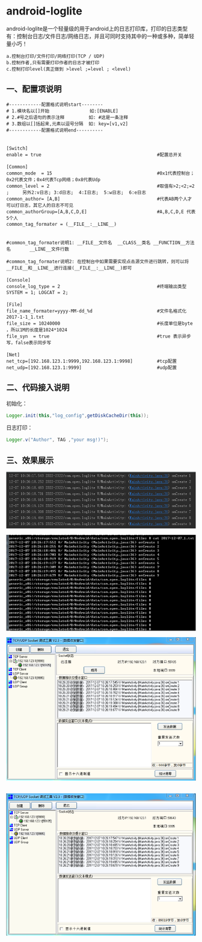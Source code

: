 # android-loglite

android-loglite是一个轻量级的用于android上的日志打印库，打印的日志类型有：控制台日志/文件日志/网络日志，并且可同时支持其中的一种或多种，简单轻量小巧！

    a.控制台打印/文件打印/网络打印(TCP / UDP)
    b.控制作者,只有需要打印作者的日志才被打印
    c.控制打印level(真正做到 >level ;=level ; <level)

## 一、配置项说明

    #------------配置格式说明start--------
    # 1.模块名以[]开始               如:[ENABLE]
    # 2.#号之后语句的表示注释         如: #这是一条注释
    # 3.数组以[]括起来,元素以逗号分隔  如: key=[v1,v2]
    #------------配置格式说明end----------
    
    
    [Switch]
    enable = true                                           #配置总开关
    
    [Common]
    common_mode  = 15                                       #0x1代表控制台；0x2代表文件；0x4代表Tcp网络；0x8代表Udp
    common_level = 2                                        #取值有>2;<2;=2 ;     另外2:v日志; 3:d日志;  4:I日志;  5:w日志;  6:e日志
    common_author= [A,B]                                    #代表AB两个人才可以打日志，其它人的日志不可见
    common_authorGroup=[A,B,C,D,E]                          #A,B,C,D,E 代表5个人
    common_tag_formater = (__FILE__:__LINE__)
    
                                                            #common_tag_formater说明1: __FILE__文件名  __CLASS__类名 __FUNCTION__方法名       __LINE__文件行数
                                                            #common_tag_formater说明2: 在控制台中如果需要实现点击源文件进行跳转，则可以将          __FILE__和__LINE__进行连接(__FILE__:__LINE__)即可
    
    [Console]
    console_log_type = 2                                    #终端输出类型    SYSTEM = 1; LOGCAT = 2;
    
    [File]
    file_name_formater=yyyy-MM-dd_%d                        #文件名格式化2017-1-1_1.txt
    file_size = 10240000                                    #长度单位是byte ，所以1M的长度是1024*1024
    file_syn  = true                                        #true 表示异步写，false表示同步写
    
    [Net]
    net_tcp=[192.168.123.1:9999,192.168.123.1:9998]         #tcp配置
    net_udp=[192.168.123.1:9999]                            #udp配置
        
## 二、代码接入说明

初始化：
```java
Logger.init(this,"log_config",getDiskCacheDir(this));
```
日志打印：
 ```java
Logger.v("Author", TAG ,"your msg!)");
```

    
## 三、效果展示 
![](https://github.com/zz7zz7zz/android-loglite/blob/master/log_console.png "控制台打印效果")

![](https://github.com/zz7zz7zz/android-loglite/blob/master/log_file.png "文件打印效果") 

![](https://github.com/zz7zz7zz/android-loglite/blob/master/log_tcp.png "网络TCP打印效果")  

![](https://github.com/zz7zz7zz/android-loglite/blob/master/log_udp.png "网络UDP打印效果") 


